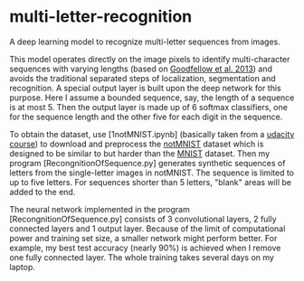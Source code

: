 # multi-letter-recognition
A deep learning model to recognize multi-letter sequences from images.


This model operates directly on the image pixels to identify multi-character sequences with varying lengths (based on [Goodfellow et al. 2013](https://arxiv.org/abs/1312.6082)) and avoids the traditional separated steps of localization, segmentation and recognition. A special output layer is built upon the deep network for this purpose. Here I assume a bounded sequence, say, the length of a sequence is at most 5. Then the output layer is made up of 6 softmax classifiers, one for the sequence length and the other five for each digit in the sequence.

To obtain the dataset, use [1notMNIST.ipynb] (basically taken from a [udacity course](https://github.com/tensorflow/tensorflow/blob/master/tensorflow/examples/udacity/1_notmnist.ipynb)) to download and preprocess the [notMNIST](http://yaroslavvb.blogspot.com/2011/09/notmnist-dataset.html) dataset which is designed to be similar to but harder than the [MNIST](http://yann.lecun.com/exdb/mnist/) dataset. Then my program [RecongnitionOfSequence.py] generates synthetic sequences of letters from the single-letter images in notMNIST. The sequence is limited to up to five letters. For sequences shorter than 5 letters, "blank" areas will be added to the end.

The neural network implemented in the program [RecongnitionOfSequence.py] consists of 3 convolutional layers, 2 fully connected layers and 1 output layer. Because of the limit of computational power and training set size, a smaller network might perform better. For example, my best test accuracy (nearly 90%) is achieved when I remove one fully connected layer. The whole training takes several days on my laptop.

